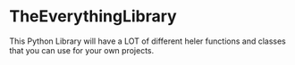 # TheEverythingLibrary
This Python Library will have a LOT of different heler functions and classes that you can use for your own projects.
